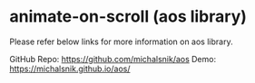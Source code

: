 # animate-on-scroll (aos library)
Please refer below links for more information on aos library.

GitHub Repo: https://github.com/michalsnik/aos
Demo: https://michalsnik.github.io/aos/
